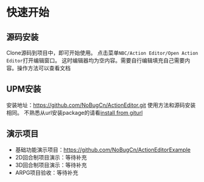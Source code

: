 # 快速开始

## 源码安装
Clone源码到项目中，即可开始使用。
点击菜单`NBC/Action Editor/Open Action Editor`打开编辑窗口。
这时编辑器均为空内容。需要自行编辑填充自己需要内容。操作方法可以查看文档

## UPM安装
安装地址：https://github.com/NoBugCn/ActionEditor.git
使用方法和源码安装相同。
不熟悉从url安装package的请看[install from giturl](https://docs.unity3d.com/Manual/upm-ui-giturl.html)

## 演示项目
- 基础功能演示项目：https://github.com/NoBugCn/ActionEditorExample
- 2D回合制项目演示：等待补充
- 3D回合制项目演示：等待补充
- ARPG项目验收：等待补充